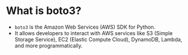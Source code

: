 # What is boto3?
- `boto3` is the Amazon Web Services (AWS) SDK for Python. 
- It allows developers to interact with AWS services like S3 (Simple Storage Service), EC2 (Elastic Compute Cloud), DynamoDB, Lambda, and more programmatically.
